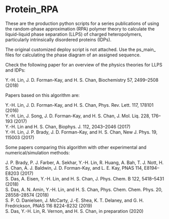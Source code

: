 # Protein_RPA
These are the production python scripts for a series publications of using the random-phase approximation (RPA) polymer theory to calculate the liquid-liquid phase separation (LLPS) of charged heteropolymers, particularly intrinsically disordered proteins (IDPs). 

The original customized deploy script is not attached. Use the ps_main_ files for calculating the phase diagram of an assigned sequence.

Check the following paper for an overview of the physics theories for LLPS and IDPs:

Y.-H. Lin, J. D. Forman-Kay, and H. S. Chan, Biochemistry 57, 2499–2508 (2018)


Papers based on this algorithm are:

Y.-H. Lin, J. D. Forman-Kay, and H. S. Chan, Phys. Rev. Lett. 117, 178101 (2016)  
Y.-H. Lin, J. Song, J. D. Forman-Kay, and H. S. Chan, J. Mol. Liq. 228, 176–193 (2017)  
Y.-H. Lin and H. S. Chan, Biophys. J. 112, 2043–2046 (2017)  
Y.-H. Lin, J. P. Brady, J. D. Forman-Kay, and H. S. Chan, New J. Phys. 19, 115003 (2017)  

Some papers comparing this algorithm with other experimental and numerical/simulation methods:

J. P. Brady, P. J. Farber, A. Sekhar, Y.-H. Lin, R. Huang, A. Bah, T. J. Nott, H. S. Chan, A. J. Baldwin, J. D. Forman-Kay, and L. E. Kay, PNAS 114, E8194–E8203 (2017)  
S. Das, A. Eisen, Y.-H. Lin, and H. S. Chan, J. Phys. Chem. B 122, 5418–5431 (2018)  
S. Das, A. N. Amin, Y.-H. Lin, and H. S. Chan, Phys. Chem. Chem. Phys. 20, 28558–28574 (2018)   
S. P. O. Danielsen, J. McCarty, J.-E. Shea, K. T. Delaney, and G. H. Fredrickson, PNAS 116 8224-8232 (2019)   
S. Das, Y.-H. Lin, R. Vernon, and H. S. Chan, in preparation (2020)   
